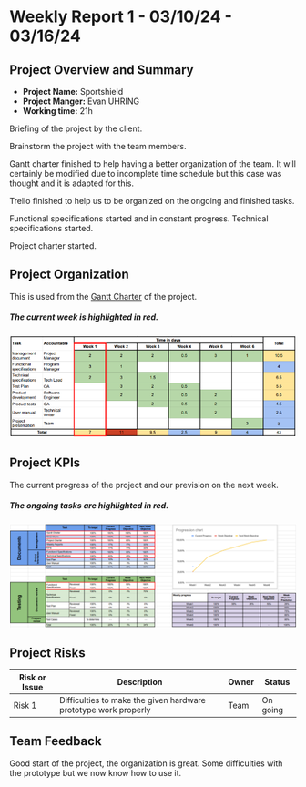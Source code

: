# Weekly Report 1 - 03/10/24 - 03/16/24

## Project Overview and Summary

 - <b>Project Name:</b> Sportshield
 - <b>Project Manger:</b> Evan UHRING
 - <b>Working time:</b> 21h

Briefing of the project by the client. 

Brainstorm the project with the team members.

Gantt charter finished to help having a better organization of the team. It will certainly be modified due to incomplete time schedule but this case was thought and it is adapted for this.

Trello finished to help us to be organized on the ongoing and finished tasks.

Functional specifications started and in constant progress. Technical specifications started.

Project charter started.


## Project Organization

This is used from the [Gantt Charter](../gantt-charter.pdf) of the project.

##### The current week is highlighted in red.
![Week1 Gant Charter](img/gantt-charter-week1.png)


## Project KPIs

The current progress of the project and our prevision on the next week.

##### The ongoing tasks are highlighted in red.
![KPIs week 1](img/KPIs-week1.png)


## Project Risks

| Risk or Issue | Description | Owner | Status |
| -- | -- | -- | -- |
| Risk 1 | Difficulties to make the given hardware prototype work properly | Team | On going |

## Team Feedback

Good start of the project, the organization is great. Some difficulties with the prototype but we now know how to use it.